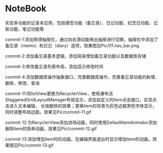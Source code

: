 # NoteBook
实现多功能的记录本应用，包括便签功能（备忘录）、日记功能、纪念日功能、记账功能、笔记功能等

commit-1:添加侧滑抽屉栏，通过向右滑动能唤出抽屉进行切换，抽屉栏中添加了备忘录（memo）和日记（diary）选项，效果图见Pic/01.nav_bar.png

commit-2:添加备忘录基本逻辑，添加简易增加备忘录功能以及数据库存储

commit-3:修改备忘录列表布局，添加显示修改时间

commit-4:添加数据库操作抽象接口，完善数据库操作，完善备忘录功能的新增、删除、修改、查询

commit-11:将listView更换为RecyclerView，使用瀑布流StaggeredGridLayoutManager布局显示，添加自定义的item点击接口，实现点击进入文本编辑，
	长按删除的效果；更换item的背景为灰色边框黑色字体显示，同时调整布局边距。效果见Pic/commit-11.gif

commit-12:为RecyclerView添加进场动画，同时使用DefaultItemAnimator添加删除item的简单动画，效果见Pic/commit-12.gif

commit-13:添加增加item时的动画，在编辑界面退出时显示增加item的动画，效果图见Pic/commit-13.gif
